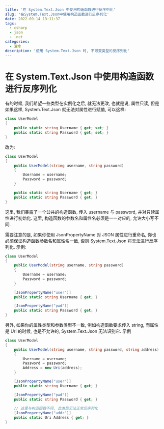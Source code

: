 ```yaml
---
title: '在 System.Text.Json 中使用构造函数进行反序列化'
slug: '在System.Text.Json中使用构造函数进行反序列化'
date: 2022-09-14 13:11:37
tags:
  - csharp
  - json
  - .net
categories:
  - 灌水
description: '使用 System.Text.Json 时, 不可变类型的反序列化'
---
```


# 在 System.Text.Json 中使用构造函数进行反序列化


有的时候, 我们希望一些类型在实例化之后, 就无法更改, 也就是说, 属性只读, 但是如果这样, System.Text.Json 就无法对属性进行赋值, 可以这样:


```csharp
class UserModel
{
    public static string Username { get; set; }
    public static string Password { get; set; }
}
```


改为:


```csharp
class UserModel
{
    public UserModel(string username, string password)
    {
        Username = username;
        Password = password;
    }

    public static string Username { get; }
    public static string Password { get; }
}
```


这里, 我们暴露了一个公共的构造函数, 传入 username 与 password, 并对只读属性进行初始化. 这里, 构造函数的参数名和属性名必须是一一对应的, 允许大小写不同.


需要注意的是, 如果你使用 JsonPropertyName 对 JSON 属性进行重命名, 你也必须保证构造函数参数名和属性名一致, 否则 System.Text.Json 将无法进行反序列化. 示例:


```csharp
class UserModel
{
    public UserModel(string username, string password)
    {
        Username = username;
        Password = password;
    }

    [JsonPropertyName("user")]
    public static string Username { get; }

    [JsonPropertyName("pwd")]
    public static string Password { get; }    
}
```


另外, 如果你的属性类型和参数类型不一致, 例如构造函数要求传入 string, 而属性是 Uri 的时候, 也是不允许的, System.Text.Json 无法识别它. 示例


```csharp
class UserModel
{
    public UserModel(string username, string password, string address)
    {
        Username = username;
        Password = password;
        Address = new Uri(address);
    }

    [JsonPropertyName("user")]
    public static string Username { get; }

    [JsonPropertyName("pwd")]
    public static string Password { get; }
	
	// 这里与构造函数不同, 此类型无法正常反序列化
    [JsonPropertyName("addr")]
    public static Uri Address { get; }
}
```

